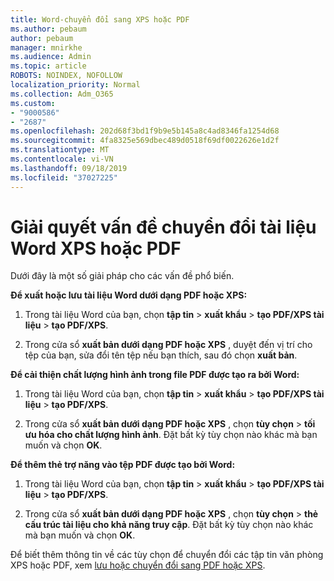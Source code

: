 ```yaml
---
title: Word-chuyển đổi sang XPS hoặc PDF
ms.author: pebaum
author: pebaum
manager: mnirkhe
ms.audience: Admin
ms.topic: article
ROBOTS: NOINDEX, NOFOLLOW
localization_priority: Normal
ms.collection: Adm_O365
ms.custom:
- "9000586"
- "2687"
ms.openlocfilehash: 202d68f3bd1f9b9e5b145a8c4ad8346fa1254d68
ms.sourcegitcommit: 4fa8325e569dbec489d0518f69df0022626e1d2f
ms.translationtype: MT
ms.contentlocale: vi-VN
ms.lasthandoff: 09/18/2019
ms.locfileid: "37027225"
---
```

# <a name="resolve-issues-converting-a-word-document-to-xps-or-pdf"></a>Giải quyết vấn đề chuyển đổi tài liệu Word XPS hoặc PDF

Dưới đây là một số giải pháp cho các vấn đề phổ biến. 

**Để xuất hoặc lưu tài liệu Word dưới dạng PDF hoặc XPS:**

1. Trong tài liệu Word của bạn, chọn **tập tin** > **xuất khẩu** > **tạo PDF/XPS tài liệu** > **tạo PDF/XPS**.

2. Trong cửa sổ **xuất bản dưới dạng PDF hoặc XPS** , duyệt đến vị trí cho tệp của bạn, sửa đổi tên tệp nếu bạn thích, sau đó chọn **xuất bản**.

**Để cải thiện chất lượng hình ảnh trong file PDF được tạo ra bởi Word:**

1. Trong tài liệu Word của bạn, chọn **tập tin** > **xuất khẩu** > **tạo PDF/XPS tài liệu** > **tạo PDF/XPS**.

2. Trong cửa sổ **xuất bản dưới dạng PDF hoặc XPS** , chọn **tùy chọn** > **tối ưu hóa cho chất lượng hình ảnh**. Đặt bất kỳ tùy chọn nào khác mà bạn muốn và chọn **OK**. 

**Để thêm thẻ trợ năng vào tệp PDF được tạo bởi Word:**
 
1. Trong tài liệu Word của bạn, chọn **tập tin** > **xuất khẩu** > **tạo PDF/XPS tài liệu** > **tạo PDF/XPS**.

2. Trong cửa sổ **xuất bản dưới dạng PDF hoặc XPS** , chọn **tùy chọn** > **thẻ cấu trúc tài liệu cho khả năng truy cập**. Đặt bất kỳ tùy chọn nào khác mà bạn muốn và chọn **OK**.

Để biết thêm thông tin về các tùy chọn để chuyển đổi các tập tin văn phòng XPS hoặc PDF, xem [lưu hoặc chuyển đổi sang PDF hoặc XPS](https://support.office.com/article/d85416c5-7d77-4fd6-a216-6f4bf7c7c110).